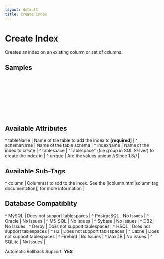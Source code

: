 ```yaml
---
layout: default
title: Create index
---
```


# Create Index #

Creates an index on an existing column or set of columns.

## Samples ##

<code xml>
<createIndex tableName="user" indexName="idx_user_username">
    <column name="username"/>
</createIndex>
</code>

<code xml>
<createIndex tableName="user" indexName="idx_person_name">
    <column name="firstname"/>
    <column name="lastname"/>
</createIndex>
</code>


## Available Attributes ##

^ tableName  | Name of the table to add the index to **[required]**  | 
^ schemaName  | Name of the table schema  | 
^ indexName  | Name of the index to create  | 
^ tablespace  | "Tablespace" (file group in SQL Server) to create the index in  | 
^ unique  | Are the values unique //Since 1.8//  | 

## Available Sub-Tags ##

^ column  | Column(s) to add to the index. See the [[column.html|column tag documentation]] for more information  |


## Database Compatiblity ##

^ MySQL  | Does not support tablespaces  | 
^ PostgreSQL  | No Issues  | 
^ Oracle  | No Issues  | 
^ MS-SQL  | No Issues  | 
^ Sybase  | No Issues  | 
^ DB2  | No Issues  | 
^ Derby  | Does not support tablespaces  | 
^ HSQL  | Does not support tablespaces  | 
^ H2  | Does not support tablespaces  | 
^ Caché  | Does not support tablespaces  | 
^ Firebird  | No Issues  | 
^ MaxDB  | No Issues  | 
^ SQLite  | No Issues  | 

Automatic Rollback Support: **YES**